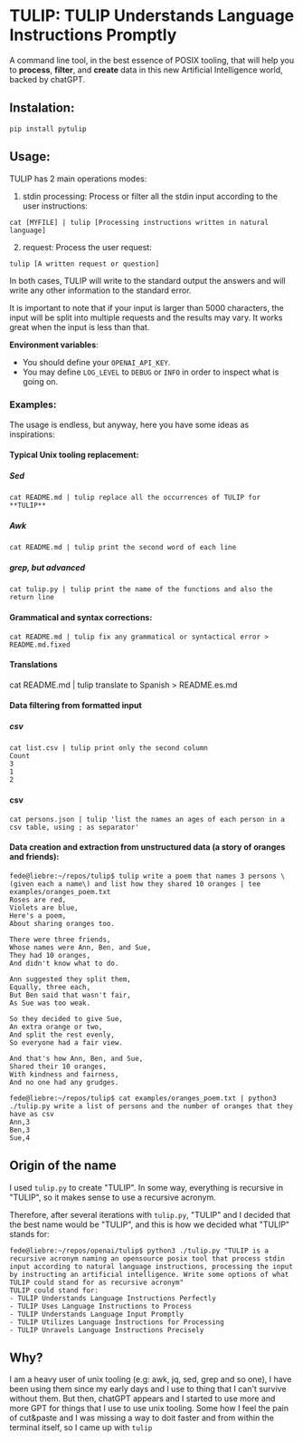 # TULIP: TULIP Understands Language Instructions Promptly

A command line tool, in the best essence of POSIX tooling, that will help you to **process**, **filter**, and **create** data in this new Artificial Intelligence world, backed by chatGPT.

## Instalation:

```
pip install pytulip
``` 

## Usage:

TULIP has 2 main operations modes:

1. stdin processing: Process or filter all the stdin input according to the user instructions:
```
cat [MYFILE] | tulip [Processing instructions written in natural language]
```
2. request: Process the user request:
```
tulip [A written request or question]
```
In both cases, TULIP will write to the standard output the answers and will write any other information to the standard error.

It is important to note that if your input is larger than 5000 characters, the input will be split into multiple requests and the results may vary. It works great when the input is less than that.


**Environment variables**:
- You should define your `OPENAI_API_KEY`.
- You may define `LOG_LEVEL` to `DEBUG` or `INFO` in order to inspect what is going on.

### Examples:
The usage is endless, but anyway, here you have some ideas as inspirations:
#### Typical Unix tooling replacement:
##### Sed
```
cat README.md | tulip replace all the occurrences of TULIP for **TULIP**
```
##### Awk
```
cat README.md | tulip print the second word of each line
```
##### grep, but advanced
```
cat tulip.py | tulip print the name of the functions and also the return line 
```

#### Grammatical and syntax corrections:
```
cat README.md | tulip fix any grammatical or syntactical error > README.md.fixed
```

#### Translations
cat README.md | tulip translate to Spanish > README.es.md

#### Data filtering from formatted input
##### csv
```
cat list.csv | tulip print only the second column
Count
3
1
2

```
#### csv
```
cat persons.json | tulip 'list the names an ages of each person in a csv table, using ; as separator'

```
#### Data creation and extraction from unstructured data (a story of oranges and friends):
```
fede@liebre:~/repos/tulip$ tulip write a poem that names 3 persons \(given each a name\) and list how they shared 10 oranges | tee examples/oranges_poem.txt
Roses are red,
Violets are blue,
Here's a poem,
About sharing oranges too.

There were three friends,
Whose names were Ann, Ben, and Sue,
They had 10 oranges,
And didn't know what to do.

Ann suggested they split them,
Equally, three each,
But Ben said that wasn't fair,
As Sue was too weak.

So they decided to give Sue,
An extra orange or two,
And split the rest evenly,
So everyone had a fair view.

And that's how Ann, Ben, and Sue,
Shared their 10 oranges,
With kindness and fairness,
And no one had any grudges.

fede@liebre:~/repos/tulip$ cat examples/oranges_poem.txt | python3 ./tulip.py write a list of persons and the number of oranges that they have as csv
Ann,3
Ben,3
Sue,4
```


## Origin of the name
I used ```tulip.py``` to create "TULIP". In some way, everything is recursive in "TULIP", so it makes sense to use a recursive acronym.

Therefore, after several iterations with ```tulip.py```, "TULIP" and I decided that the best name would be "TULIP", and this is how we decided what "TULIP" stands for:
```
fede@liebre:~/repos/openai/tulip$ python3 ./tulip.py "TULIP is a recursive acronym naming an opensource posix tool that process stdin input according to natural language instructions, processing the input by instructing an artificial intelligence. Write some options of what TULIP could stand for as recursive acronym"
TULIP could stand for:
- TULIP Understands Language Instructions Perfectly
- TULIP Uses Language Instructions to Process
- TULIP Understands Language Input Promptly
- TULIP Utilizes Language Instructions for Processing
- TULIP Unravels Language Instructions Precisely
```



## Why?

I am a heavy user of unix tooling (e.g: awk, jq, sed, grep and so one), I have been using them since my early days and I use to thing that I can't survive without them. But then, chatGPT appears and I started to use more and more GPT for things that I use to use unix tooling. Some how I feel the pain of cut&paste and I was missing a way to doit faster and from within the terminal itself, so I came up with ```tulip```
